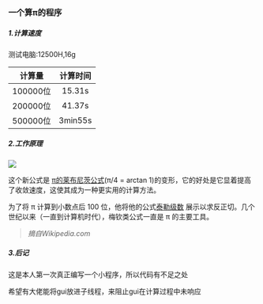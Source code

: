 ### 一个算π的程序

##### 1.计算速度

测试电脑:12500H,16g

|  计算量  | 计算时间 |
| :------: | :------: |
| 100000位 |  15.31s  |
| 200000位 |  41.37s  |
| 500000位 | 3min55s  |



##### 2.工作原理

![](C:\Users\18740\Downloads\ba362ff207097dc35ca873f9a16bcda21a96b278.svg)

这个新公式是 [π的莱布尼茨公式](https://zh.wikipedia.org/wiki/Π的莱布尼茨公式)(π/4 = arctan 1)的变形，它的好处是它显着提高了收敛速度，这使其成为一种更实用的计算方法。

为了将 π 计算到小数点后 100 位，他将他的公式[泰勒级数](https://zh.wikipedia.org/wiki/泰勒级数) 展示以求反正切。几个世纪以来（一直到计算机时代），梅钦类公式一直是 π 的主要工具。

> *摘自Wikipedia.com*



##### 3.后记

这是本人第一次真正编写一个小程序，所以代码有不足之处

希望有大佬能将gui放进子线程，来阻止gui在计算过程中未响应